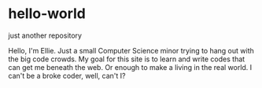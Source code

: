 # hello-world
just another repository

Hello, I'm Ellie. Just a small Computer Science minor trying to hang out with the big code crowds.
My goal for this site is to learn and write codes that can get me beneath the web. Or enough to make a living in the real world. I can't be a broke coder, well, can't I?
